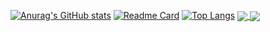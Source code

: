 [![Anurag's GitHub stats](https://github-readme-stats.vercel.app/api?username=MariiaS3&hide=prs&show_icons=true&theme=aura)](https://github.com/MariiaS3/MariiaS3)
[![Readme Card](https://github-readme-stats.vercel.app/api/pin/?username=MariiaS3&repo=MariiaS3&theme=aura)](https://github.com/MariiaS3/MariiaS3)
[![Top Langs](https://github-readme-stats.vercel.app/api/top-langs/?username=MariiaS3&theme=aura)](https://github.com/anuraghazra/github-readme-stats)
<a href="https://github.com/anuraghazra/github-readme-stats">
  <img align="center" src="https://github-readme-stats.vercel.app/api/pin/?username=MariiaS3&repo=github-readme-stats" />
</a>
<a href="https://github.com/anuraghazra/convoychat">
  <img align="center" src="https://github-readme-stats.vercel.app/api/pin/?username=MariiaS3&repo=convoychat" />
</a>
